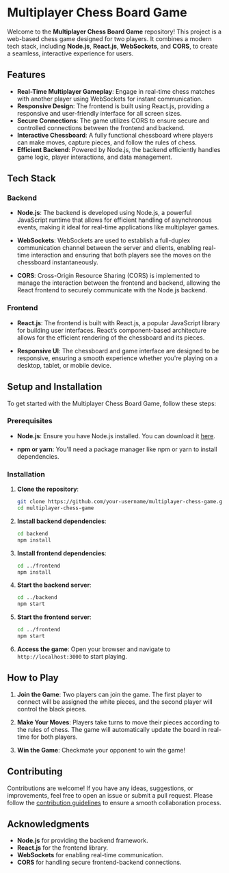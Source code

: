 # Multiplayer Chess Board Game

Welcome to the **Multiplayer Chess Board Game** repository! This project is a web-based chess game designed for two players. It combines a modern tech stack, including **Node.js**, **React.js**, **WebSockets**, and **CORS**, to create a seamless, interactive experience for users.

## Features

- **Real-Time Multiplayer Gameplay**: Engage in real-time chess matches with another player using WebSockets for instant communication.
- **Responsive Design**: The frontend is built using React.js, providing a responsive and user-friendly interface for all screen sizes.
- **Secure Connections**: The game utilizes CORS to ensure secure and controlled connections between the frontend and backend.
- **Interactive Chessboard**: A fully functional chessboard where players can make moves, capture pieces, and follow the rules of chess.
- **Efficient Backend**: Powered by Node.js, the backend efficiently handles game logic, player interactions, and data management.

## Tech Stack

### Backend

- **Node.js**: The backend is developed using Node.js, a powerful JavaScript runtime that allows for efficient handling of asynchronous events, making it ideal for real-time applications like multiplayer games.

- **WebSockets**: WebSockets are used to establish a full-duplex communication channel between the server and clients, enabling real-time interaction and ensuring that both players see the moves on the chessboard instantaneously.

- **CORS**: Cross-Origin Resource Sharing (CORS) is implemented to manage the interaction between the frontend and backend, allowing the React frontend to securely communicate with the Node.js backend.

### Frontend

- **React.js**: The frontend is built with React.js, a popular JavaScript library for building user interfaces. React’s component-based architecture allows for the efficient rendering of the chessboard and its pieces.

- **Responsive UI**: The chessboard and game interface are designed to be responsive, ensuring a smooth experience whether you're playing on a desktop, tablet, or mobile device.

## Setup and Installation

To get started with the Multiplayer Chess Board Game, follow these steps:

### Prerequisites

- **Node.js**: Ensure you have Node.js installed. You can download it [here](https://nodejs.org/).

- **npm or yarn**: You'll need a package manager like npm or yarn to install dependencies.

### Installation

1. **Clone the repository**:
    ```bash
    git clone https://github.com/your-username/multiplayer-chess-game.git
    cd multiplayer-chess-game
    ```

2. **Install backend dependencies**:
    ```bash
    cd backend
    npm install
    ```

3. **Install frontend dependencies**:
    ```bash
    cd ../frontend
    npm install
    ```

4. **Start the backend server**:
    ```bash
    cd ../backend
    npm start
    ```

5. **Start the frontend server**:
    ```bash
    cd ../frontend
    npm start
    ```

6. **Access the game**:
   Open your browser and navigate to `http://localhost:3000` to start playing.

## How to Play

1. **Join the Game**: Two players can join the game. The first player to connect will be assigned the white pieces, and the second player will control the black pieces.

2. **Make Your Moves**: Players take turns to move their pieces according to the rules of chess. The game will automatically update the board in real-time for both players.

3. **Win the Game**: Checkmate your opponent to win the game!

## Contributing

Contributions are welcome! If you have any ideas, suggestions, or improvements, feel free to open an issue or submit a pull request. Please follow the [contribution guidelines](CONTRIBUTING.md) to ensure a smooth collaboration process.


## Acknowledgments

- **Node.js** for providing the backend framework.
- **React.js** for the frontend library.
- **WebSockets** for enabling real-time communication.
- **CORS** for handling secure frontend-backend connections.
